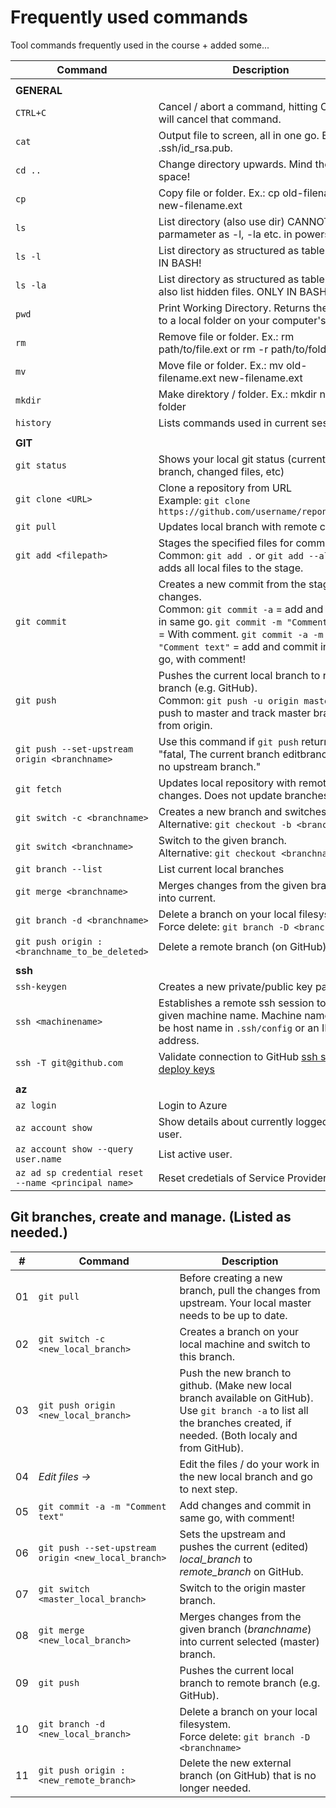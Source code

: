 # Frequently used commands

Tool commands frequently used in the course + added some...

| Command | Description |
| --- | --- |
|   |
| **GENERAL** |
| `CTRL+C` | Cancel / abort a command, hitting CTRL+C will cancel that command. |
| `cat` | Output file to screen, all in one go. Ex.: cat .ssh/id_rsa.pub. |
| `cd ..` | Change directory upwards. Mind the space! |
| `cp` | Copy file or folder. Ex.: cp old-filename.ext new-filename.ext |
| `ls` | List directory (also use dir) CANNOT use parmameter as -l, -la etc. in powershell |
| `ls -l` | List directory as structured as table. ONLY IN BASH! |
| `ls -la` | List directory as structured as table. -a also list hidden files. ONLY IN BASH! |
| `pwd` | Print Working Directory. Returns the path to a local folder on your computer's disk. |
| `rm` | Remove file or folder. Ex.: rm path/to/file.ext or rm -r path/to/folder |
| `mv` | Move file or folder. Ex.: mv old-filename.ext new-filename.ext |
| `mkdir` | Make direktory / folder. Ex.: mkdir new-folder |
| `history` | Lists commands used in current session. |
|   |
| **GIT** |
| `git status` | Shows your local git status (current branch, changed files, etc) |
| `git clone <URL>` | Clone a repository from URL <br/>Example:  `git clone https://github.com/username/reponame.git`|
| `git pull` | Updates local branch with remote changes |
| `git add <filepath>` | Stages the specified files for commit. <br /> Common: `git add .`  or `git add --all` = adds all local files to the stage. |
| `git commit` | Creates a new commit from the staged changes. <br/> Common: `git commit -a`  = add and commit in same go. `git commit -m "Comment text"` = With comment. `git commit -a -m "Comment text"` = add and commit in same go, with comment!|
| `git push` | Pushes the current local branch to remote branch (e.g. GitHub). <br/> Common: `git push -u origin master` = push to master and track master branch from origin.|
| `git push --set-upstream origin <branchname>` | Use this command if `git push` returns "fatal, The current branch editbranch has no upstream branch." |
| `git fetch` | Updates local repository with remote changes. Does not update branches. |
| `git switch -c <branchname>` | Creates a new branch and switches to it. <br/> Alternative: `git checkout -b <branchname>` |
| `git switch <branchname>` | Switch to the given branch. <br/> Alternative:  `git checkout <branchname>` |
| `git branch --list` | List current local branches |
| `git merge <branchname>` | Merges changes from the given branch into current. |
| `git branch -d <branchname>` | Delete a branch on your local filesystem. <br/> Force delete: `git branch -D <branchname>` |
| `git push origin :<branchname_to_be_deleted>` | Delete a remote branch (on GitHub). |
|   |
| **ssh** |
| `ssh-keygen` | Creates a new private/public key pair. |
| `ssh <machinename>` | Establishes a remote ssh session to the given machine name. Machine name can be host name in `.ssh/config` or an  IP address. |
| `ssh -T git@github.com` | Validate connection to GitHub [ssh setup, deploy keys](https://docs.github.com/en/free-pro-team@latest/github/authenticating-to-github/connecting-to-github-with-ssh) |
|   |
| **az** |
| `az login` | Login to Azure |
| `az account show` | Show details about currently logged-in user. |
| `az account show --query user.name` | List active user. |
| `az ad sp credential reset --name <principal name>`| Reset credetials of Service Provider (SP). |

## Git branches, create and manage. (Listed as needed.)
| #   | Command   | Description |
| --- | --- | --- |
| 01 | `git pull` | Before creating a new branch, pull the changes from upstream. Your local master needs to be up to date. |
| 02 | `git switch -c <new_local_branch>` | Creates a branch on your local machine and switch to this branch. |
| 03 | `git push origin <new_local_branch>` | Push the new branch to github. (Make new local branch available on GitHub). <br/> Use `git branch -a` to list all the branches created, if needed. (Both localy and from GitHub). |
| 04 | *Edit files ->* | Edit the files  / do your work in the new local branch and go to next step. |
| 05 | `git commit -a -m "Comment text"` | Add changes and commit in same go, with comment! |
| 06 | `git push --set-upstream origin <new_local_branch>` | Sets the upstream and pushes the current (edited) *local_branch* to *remote_branch* on GitHub.|
| 07 | `git switch <master_local_branch>` | Switch to the origin master branch. |
| 08 | `git merge <new_local_branch>` | Merges changes from the given branch (*branchname*) into current selected (master) branch. |
| 09 | `git push` | Pushes the current local branch to remote branch (e.g. GitHub).
| 10 | `git branch -d <new_local_branch>` | Delete a branch on your local filesystem. <br/> Force delete: `git branch -D <branchname>` |
| 11 | `git push origin :<new_remote_branch>` | Delete the new external branch (on GitHub) that is no longer needed. |